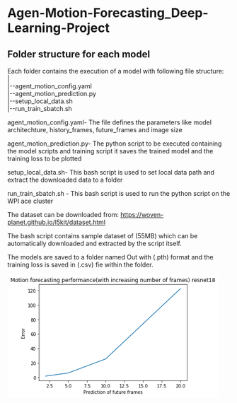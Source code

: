 # Agen-Motion-Forecasting_Deep-Learning-Project

## Folder structure for each model
Each folder contains the execution of a model with following file structure:  
|  
|--agent_motion_config.yaml  
|--agent_motion_prediction.py  
|--setup_local_data.sh  
|--run_train_sbatch.sh  
    
    
agent_motion_config.yaml- The file defines the parameters like model architechture, history_frames, future_frames and image size 

agent_motion_prediction.py- The python script to be executed containing the model scripts and training script it saves the trained model and the training loss to be plotted

setup_local_data.sh- This bash script is used to set local data path and extract the downloaded data to a folder

run_train_sbatch.sh -  This bash script is used to run the python script on the WPI ace cluster

The dataset can be downloaded from: https://woven-planet.github.io/l5kit/dataset.html
 
The bash script contains sample dataset of (55MB) which can be automatically downloaded and extracted by the script itself.

The models are saved to a folder named Out with (.pth) format and the training loss is saved in (.csv) fie within the folder.

<!-- ![Training loss](assets/training_loss for all networks normalized.png?raw=true "Training loss for all networks normalized" ) -->
<!-- <img src="https://github.com/tanmay-dhasade/Agen-Motion-Forecasting_Deep-Learning-Project/tree/main/assets/training_loss for all networks normalized.png?raw=true" alt="Alt text" title="Training loss for model">
 -->
 ![alt text](https://github.com/tanmay-dhasade/Agen-Motion-Forecasting_Deep-Learning-Project/blob/main/assets/motionForecastingerror_with%20frames.png)
